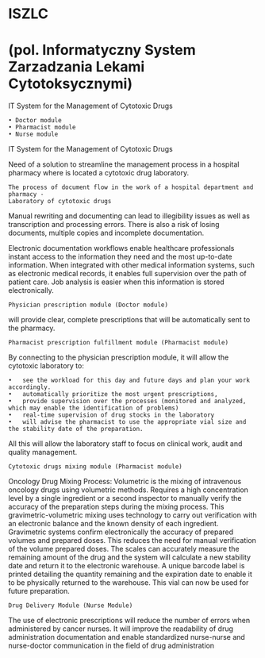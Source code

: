 # ISZLC 
# (pol. Informatyczny System Zarzadzania Lekami Cytotoksycznymi)


IT System for the Management of Cytotoxic Drugs

    • Doctor module
    • Pharmacist module
    • Nurse module

IT System for the Management of Cytotoxic Drugs

Need of a solution to streamline the management process in a hospital pharmacy where is located a cytotoxic drug laboratory.

    The process of document flow in the work of a hospital department and pharmacy - 
    Laboratory of cytotoxic drugs

Manual rewriting and documenting can lead to illegibility issues as well as transcription and processing errors. There is also a risk of losing documents, multiple copies and incomplete documentation.

Electronic documentation workflows enable healthcare professionals instant access to the information they need and the most up-to-date information. When integrated with other medical information systems, such as electronic medical records, it enables full supervision over the path of patient care. Job analysis is easier when this information is stored electronically.

    Physician prescription module (Doctor module)

will provide clear, complete prescriptions that will be automatically sent to the pharmacy.

    Pharmacist prescription fulfillment module (Pharmacist module)

By connecting to the physician prescription module, it will allow the cytotoxic laboratory to:

    •   see the workload for this day and future days and plan your work accordingly.
    •   automatically prioritize the most urgent prescriptions,
    •   provide supervision over the processes (monitored and analyzed, which may enable the identification of problems)
    •   real-time supervision of drug stocks in the laboratory
    •   will advise the pharmacist to use the appropriate vial size and the stability date of the preparation.

All this will allow the laboratory staff to focus on clinical work, audit and quality management.

    Cytotoxic drugs mixing module (Pharmacist module)

Oncology Drug Mixing Process: Volumetric is the mixing of intravenous oncology drugs using volumetric methods. Requires a high concentration level by a single ingredient or a second inspector to manually verify the accuracy of the preparation steps during the mixing process. This gravimetric-volumetric mixing uses technology to carry out verification with an electronic balance and the known density of each ingredient. Gravimetric systems confirm electronically the accuracy of prepared volumes and prepared doses. This reduces the need for manual verification of the volume prepared doses. The scales can accurately measure the remaining amount of the drug and the system will calculate a new stability date and return it to the electronic warehouse. A unique barcode label is printed detailing the quantity remaining and the expiration date to enable it to be physically returned to the warehouse. This vial can now be used for future preparation.

    Drug Delivery Module (Nurse Module)

The use of electronic prescriptions will reduce the number of errors when administered by cancer nurses. It will improve the readability of drug administration documentation and enable standardized nurse-nurse and nurse-doctor communication in the field of drug administration